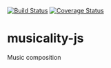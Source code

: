 [![Build Status](https://travis-ci.org/jamestunnell/musicality-js.svg?branch=master)](https://travis-ci.org/jamestunnell/musicality-js)
[![Coverage Status](https://coveralls.io/repos/github/jamestunnell/musicality-js/badge.svg)](https://coveralls.io/github/jamestunnell/musicality-js)

# musicality-js
Music composition
